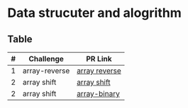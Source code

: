 # Data strucuter and alogrithm





## Table

|#|Challenge|PR Link|
|----|-----|-------|
|1|array-reverse|[array reverse](reverse-array/readme.md)|
|2|array shift|[array shift](array-insert-shift/readme.md)|
|2|array shift|[array-binary](array-insert-shift/readme.md)|